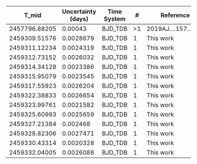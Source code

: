 |T_mid        |Uncertainty (days)|Time System|#  |Reference           |
|-------------|------------------|-----------|---|--------------------|
|2457796.88205|0.00043           |BJD_TDB    |>1 |2019AJ....157...55H |
|2459309.51576|0.0028679         |BJD_TDB    |1  |This work           |
|2459311.12234|0.0024319         |BJD_TDB    |1  |This work           |
|2459312.73152|0.0026032         |BJD_TDB    |1  |This work           |
|2459314.34128|0.0023386         |BJD_TDB    |1  |This work           |
|2459315.95079|0.0023545         |BJD_TDB    |1  |This work           |
|2459317.55923|0.0026204         |BJD_TDB    |1  |This work           |
|2459322.38833|0.0026654         |BJD_TDB    |1  |This work           |
|2459323.99761|0.0021582         |BJD_TDB    |1  |This work           |
|2459325.60993|0.0025659         |BJD_TDB    |1  |This work           |
|2459327.21384|0.002468          |BJD_TDB    |1  |This work           |
|2459328.82306|0.0027471         |BJD_TDB    |1  |This work           |
|2459330.43314|0.0020328         |BJD_TDB    |1  |This work           |
|2459332.04005|0.0026088         |BJD_TDB    |1  |This work           |
